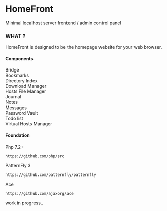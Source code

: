 # HomeFront

Minimal localhost server frontend / admin control panel  

### WHAT ?

HomeFront is designed to be the homepage website for your web browser.  

#### Components 

Bridge  
Bookmarks  
Directory Index    
Download Manager  
Hosts File Manager   
Journal   
Notes    
Messages  
Password Vault      
Todo list      
Virtual Hosts Manager     

#### Foundation

Php 7.2+    

    https://github.com/php/src   
    
PatternFly 3    
  
    https://github.com/patternfly/patternfly  
          
Ace       
  
    https://github.com/ajaxorg/ace    


work in progress..    
